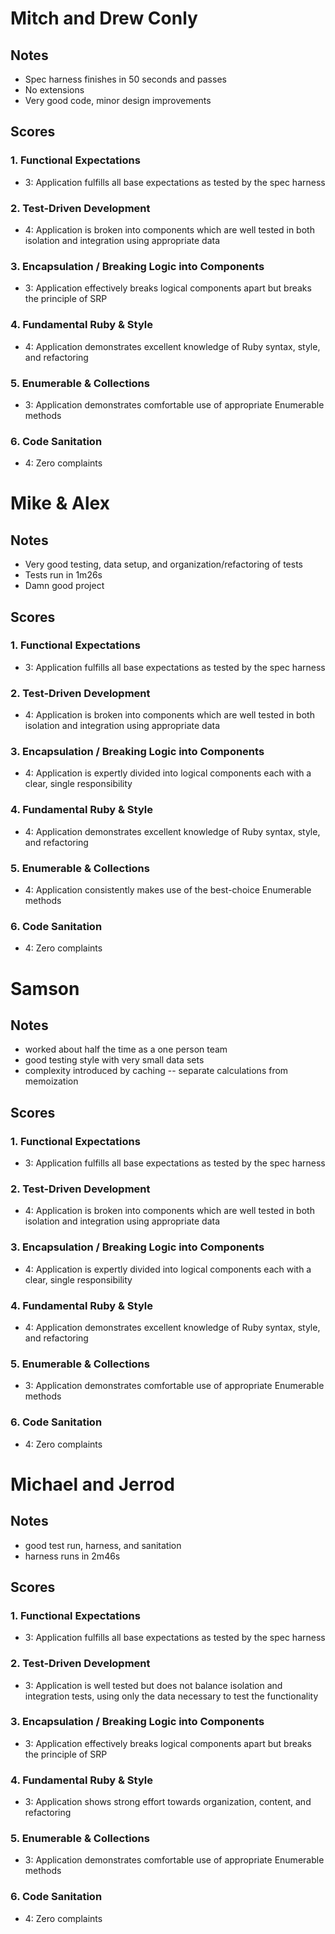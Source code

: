 # Mitch and Drew Conly

## Notes

* Spec harness finishes in 50 seconds and passes
* No extensions
* Very good code, minor design improvements

## Scores

### 1. Functional Expectations

* 3: Application fulfills all base expectations as tested by the spec harness

### 2. Test-Driven Development

* 4: Application is broken into components which are well tested in both isolation and integration using appropriate data

### 3. Encapsulation / Breaking Logic into Components

* 3: Application effectively breaks logical components apart but breaks the principle of SRP

### 4. Fundamental Ruby & Style

* 4:  Application demonstrates excellent knowledge of Ruby syntax, style, and refactoring

### 5. Enumerable & Collections

* 3: Application demonstrates comfortable use of appropriate Enumerable methods

### 6. Code Sanitation

* 4: Zero complaints

# Mike & Alex

## Notes

* Very good testing, data setup, and organization/refactoring of tests
* Tests run in 1m26s
* Damn good project

## Scores

### 1. Functional Expectations

* 3: Application fulfills all base expectations as tested by the spec harness

### 2. Test-Driven Development

* 4: Application is broken into components which are well tested in both isolation and integration using appropriate data

### 3. Encapsulation / Breaking Logic into Components

* 4: Application is expertly divided into logical components each with a clear, single responsibility

### 4. Fundamental Ruby & Style

* 4:  Application demonstrates excellent knowledge of Ruby syntax, style, and refactoring

### 5. Enumerable & Collections

* 4: Application consistently makes use of the best-choice Enumerable methods

### 6. Code Sanitation

* 4: Zero complaints

# Samson

## Notes

* worked about half the time as a one person team
* good testing style with very small data sets
* complexity introduced by caching -- separate calculations from memoization

## Scores

### 1. Functional Expectations

* 3: Application fulfills all base expectations as tested by the spec harness

### 2. Test-Driven Development

* 4: Application is broken into components which are well tested in both isolation and integration using appropriate data

### 3. Encapsulation / Breaking Logic into Components

* 4: Application is expertly divided into logical components each with a clear, single responsibility

### 4. Fundamental Ruby & Style

* 4:  Application demonstrates excellent knowledge of Ruby syntax, style, and refactoring

### 5. Enumerable & Collections

* 3: Application demonstrates comfortable use of appropriate Enumerable methods

### 6. Code Sanitation

* 4: Zero complaints

# Michael and Jerrod

## Notes

* good test run, harness, and sanitation
* harness runs in 2m46s

## Scores

### 1. Functional Expectations

* 3: Application fulfills all base expectations as tested by the spec harness

### 2. Test-Driven Development

* 3: Application is well tested but does not balance isolation and integration tests, using only the data necessary to test the functionality

### 3. Encapsulation / Breaking Logic into Components

* 3: Application effectively breaks logical components apart but breaks the principle of SRP

### 4. Fundamental Ruby & Style

* 3:  Application shows strong effort towards organization, content, and refactoring

### 5. Enumerable & Collections

* 3: Application demonstrates comfortable use of appropriate Enumerable methods

### 6. Code Sanitation

* 4: Zero complaints
